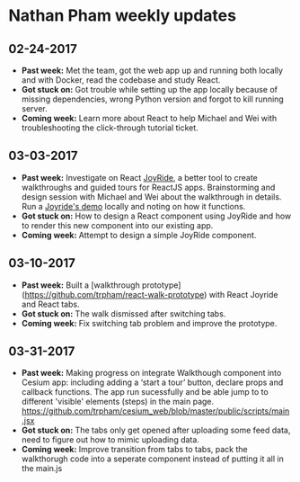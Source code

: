 # Nathan Pham weekly updates

## 02-24-2017

- **Past week:** Met the team, got the web app up and running both locally and with Docker, read the codebase and study React. 
- **Got stuck on:** Got trouble while setting up the app locally because of missing dependencies, wrong Python version and forgot to kill running server.
- **Coming week:** Learn more about React to help Michael and Wei with troubleshooting the click-through tutorial ticket. 

## 03-03-2017

- **Past week:** Investigate on React [JoyRide](https://github.com/gilbarbara/react-joyride), a better tool to create walkthroughs and guided tours for ReactJS apps. Brainstorming and design session with Michael and Wei about the walkthrough in details. Run a [Joyride's demo](https://github.com/gilbarbara/react-joyride/tree/master/demo) locally and noting on how it functions.
- **Got stuck on:** How to design a React component using JoyRide and how to render this new component into our existing app.
- **Coming week:** Attempt to design a simple JoyRide component. 

## 03-10-2017

- **Past week:** Built a [walkthrough prototype] (https://github.com/trpham/react-walk-prototype) with React Joyride and React tabs.
- **Got stuck on:** The walk dismissed after switching tabs. 
- **Coming week:** Fix switching tab problem and improve the prototype.

## 03-31-2017

- **Past week:** Making progress on integrate Walkthough component into Cesium app: including adding a ‘start a tour’ button, declare props and callback functions. The app run sucessfully and be able jump to to different 'visible' elements (steps) in the main page. https://github.com/trpham/cesium_web/blob/master/public/scripts/main.jsx
- **Got stuck on:** The tabs only get opened after uploading some feed data, need to figure out how to mimic uploading data. 
- **Coming week:** Improve transition from tabs to tabs, pack the walkthorugh code into a seperate component instead of putting it all in the main.js
